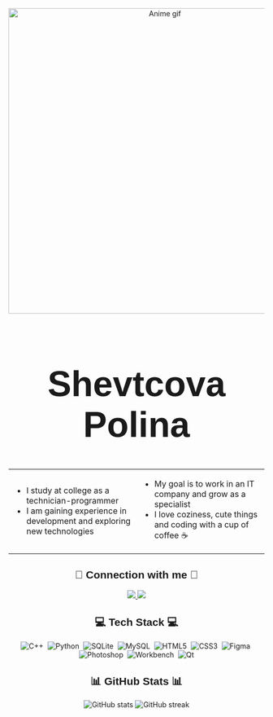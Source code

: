 <p align="center">
  <img src="https://media.giphy.com/media/v1.Y2lkPTc5MGI3NjExM2p2MW14ZDNhZnE4dWlzajNtbTVoZG01dzFtdWtjMWtyd2h0cmlsciZlcD12MV9naWZzX3NlYXJjaCZjdD1n/f0ZyoaG4n13Wc/giphy.gif" alt="Anime gif" width="600"/>
</p>

<h1 align="center" style="font-size:70px; font-family: 'Comic Sans MS', cursive, sans-serif;">
  <b>Shevtcova Polina</b>
</h1>

<div align="center">
<table>
<tr>
<td width="50%" align="left">

- I study at college as a technician-programmer  
- I am gaining experience in development and exploring new technologies  

</td>
<td width="50%" align="left">

- My goal is to work in an IT company and grow as a specialist  
- I love coziness, cute things and coding with a cup of coffee ☕  

</td>
</tr>
</table>
</div>

<h2 align="center" style="font-family: 'Comic Sans MS', cursive, sans-serif;">🌸 Connection with me 🌸</h2>

<p align="center">
  <a href="https://github.com/ShevtcovaPolina">
    <img src="https://img.shields.io/badge/GitHub-181717?style=for-the-badge&logo=github&logoColor=white"/>
  </a>
  <a href="https://t.me/yourtelegram">
    <img src="https://img.shields.io/badge/Telegram-26A5E4?style=for-the-badge&logo=telegram&logoColor=white"/>
  </a>
</p>

<h2 align="center" style="font-family: 'Comic Sans MS', cursive, sans-serif;">💻 Tech Stack 💻</h2>

<p align="center">
  <img alt="C++" src="https://img.shields.io/badge/C++-00599C?style=flat&logo=c%2B%2B&logoColor=white" />&nbsp;
  <img alt="Python" src="https://img.shields.io/badge/Python-3776AB?style=flat&logo=python&logoColor=white" />&nbsp;
  <img alt="SQLite" src="https://img.shields.io/badge/SQLite-003B57?style=flat&logo=sqlite&logoColor=white" />&nbsp;
  <img alt="MySQL" src="https://img.shields.io/badge/MySQL-4479A1?style=flat&logo=mysql&logoColor=white" />&nbsp;
  <img alt="HTML5" src="https://img.shields.io/badge/HTML5-E34F26?style=flat&logo=html5&logoColor=white" />&nbsp;
  <img alt="CSS3" src="https://img.shields.io/badge/CSS3-1572B6?style=flat&logo=css3&logoColor=white" />&nbsp;
  <img alt="Figma" src="https://img.shields.io/badge/Figma-F24E1E?style=flat&logo=figma&logoColor=white" />&nbsp;
  <img alt="Photoshop" src="https://img.shields.io/badge/Photoshop-31A8FF?style=flat&logo=adobephotoshop&logoColor=white" />&nbsp;
  <img alt="Workbench" src="https://img.shields.io/badge/MySQL%20Workbench-4479A1?style=flat&logo=mysql&logoColor=white" />&nbsp;
  <img alt="Qt" src="https://img.shields.io/badge/Qt-41CD52?style=flat&logo=qt&logoColor=white" />
</p>

<h2 align="center" style="font-family: 'Comic Sans MS', cursive, sans-serif;">📊 GitHub Stats 📊</h2>

<p align="center">
  <img src="https://github-readme-stats.vercel.app/api?username=Pollmoriy&show_icons=true&theme=tokyonight&hide_border=true" alt="GitHub stats" />
  <img src="https://github-readme-streak-stats.herokuapp.com/?user=Pollmoriy&theme=tokyonight&hide_border=true" alt="GitHub streak" />
</p>
